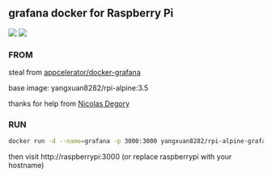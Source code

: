 grafana docker for Raspberry Pi
---

[![](https://images.microbadger.com/badges/image/yangxuan8282/rpi-alpine-grafana.svg)](https://microbadger.com/images/yangxuan8282/rpi-alpine-grafana "Get your own image badge on microbadger.com") [![](https://images.microbadger.com/badges/version/yangxuan8282/rpi-alpine-grafana.svg)](https://microbadger.com/images/yangxuan8282/rpi-alpine-grafana "Get your own version badge on microbadger.com")

### FROM

steal from [appcelerator/docker-grafana](https://github.com/appcelerator/docker-grafana)

base image: yangxuan8282/rpi-alpine:3.5

thanks for help from [Nicolas Degory](https://github.com/ndegory)

### RUN

```bash
docker run -d --name=grafana -p 3000:3000 yangxuan8282/rpi-alpine-grafana
```

then visit http://raspberrypi:3000 (or replace raspberrypi with your hostname)

